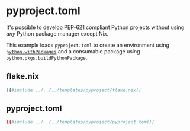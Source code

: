 # pyproject.toml

It's possible to develop [PEP-621](https://peps.python.org/pep-0621/) compliant Python projects without using _any_ Python package manager except Nix.

This example loads `pyproject.toml` to create an environment using [`python.withPackages`](https://nixos.org/manual/nixpkgs/stable/#user-guide) and a consumable package using `python.pkgs.buildPythonPackage`.

## flake.nix

```nix
{{#include ../../../templates/pyproject/flake.nix}}
```

## pyproject.toml

```toml
{{#include ../../../templates/pyproject/pyproject.toml}}
```
